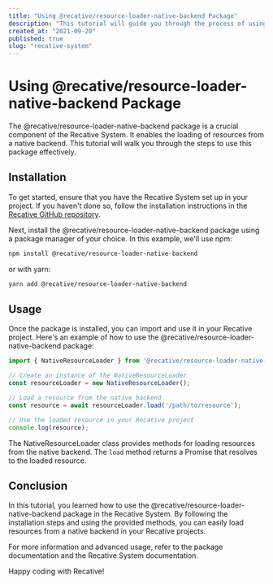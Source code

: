 ```yaml
---
title: "Using @recative/resource-loader-native-backend Package"
description: "This tutorial will guide you through the process of using the @recative/resource-loader-native-backend package in the Recative System."
created_at: "2021-09-20"
published: true
slug: "recative-system"
---
```


# Using @recative/resource-loader-native-backend Package

The @recative/resource-loader-native-backend package is a crucial component of the Recative System. It enables the loading of resources from a native backend. This tutorial will walk you through the steps to use this package effectively.

## Installation

To get started, ensure that you have the Recative System set up in your project. If you haven't done so, follow the installation instructions in the [Recative GitHub repository](https://github.com/recative/recative-system).

Next, install the @recative/resource-loader-native-backend package using a package manager of your choice. In this example, we'll use npm:

```bash
npm install @recative/resource-loader-native-backend
```

or with yarn:

```bash
yarn add @recative/resource-loader-native-backend
```

## Usage

Once the package is installed, you can import and use it in your Recative project. Here's an example of how to use the @recative/resource-loader-native-backend package:

```javascript
import { NativeResourceLoader } from '@recative/resource-loader-native-backend';

// Create an instance of the NativeResourceLoader
const resourceLoader = new NativeResourceLoader();

// Load a resource from the native backend
const resource = await resourceLoader.load('/path/to/resource');

// Use the loaded resource in your Recative project
console.log(resource);
```

The NativeResourceLoader class provides methods for loading resources from the native backend. The `load` method returns a Promise that resolves to the loaded resource.

## Conclusion

In this tutorial, you learned how to use the @recative/resource-loader-native-backend package in the Recative System. By following the installation steps and using the provided methods, you can easily load resources from a native backend in your Recative projects.

For more information and advanced usage, refer to the package documentation and the Recative System documentation.

Happy coding with Recative!

